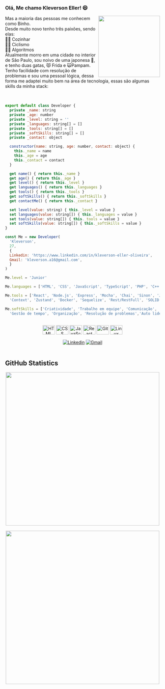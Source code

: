### Olá, Me chamo Kleverson Eller! 😄
<img id="imgEu" align="right" width="200px" src="https://user-images.githubusercontent.com/94177171/165205178-b0eeee48-c89f-477a-bf78-7d7928d5b7e5.png">
<span>Mas a maioria das pessoas me conhecem como Binho.</span><br>
<span>Desde muito novo tenho três paixões, sendo elas:</span><br>
<span>👨‍🍳 Cozinhar</span><br>
<span>🚴‍♂️ Ciclismo</span><br>
<span>👨‍💻 Algoritmos</span><br>
<span>Atualmente morro em uma cidade no interior de São Paulo, sou noivo de uma japonesa 🥷, e tenho duas gatas, 😾 Frida e 🙀Pampam.</span><br>
<span>Tenho facilidade com resolução de problemas e sou uma pessoal lógica, dessa forma me adaptei muito bem na área de tecnologia, essas são algumas skills da minha stack:</span>
<br>
<br>
<br>

```JavaScript
export default class Developer {
  private _name: string
  private _age: number
  private _level: string = ''
  private _languages: string[] = []
  private _tools: string[] = []
  private _softSkills: string[] = []
  private _contact: object

  constructor(name: string, age: number, contact: object) {
    this._name = name
    this._age = age
    this._contact = contact
  }

  get name() { return this._name }
  get age() { return this._age }
  get level() { return this._level }
  get languages() { return this._languages }
  get tools() { return this._tools }
  get softSkills() { return this._softSkills }
  get contactMe() { return this._contact }

  set level(value: string) { this._level = value }
  set languages(value: string[]) { this._languages = value }
  set tools(value: string[]) { this._tools = value }
  set softSkills(value: string[]) { this._softSkills = value }
}

const Me = new Developer(
  'Kleverson', 
  27,
  {
  Linkedin: 'https://www.linkedin.com/in/kleverson-eller-oliveira',
  Gmail: 'kleverson.a16@gmail.com',
  }
)

Me.level = 'Junior'

Me.languages = ['HTML', 'CSS', 'JavaScript', 'TypeScript', 'PHP', 'C++','Python']

Me.tools = ['React', 'Node.js', 'Express', 'Mocha', 'Chai', 'Sinon', 'Jest', 'RTL', 'Redux',
  'Context', 'Zustand', 'Docker', 'Sequelize', 'Rest/RestFull', 'SOLID', 'POO']

Me.softSkills = ['Criatividade', 'Trabalho em equipe', 'Comunicação', 'Resiliência',
  'Gestão de tempo', 'Organização', 'Resolução de problemas','Auto liderança']
```

<div align="center" style="display: inline_block"><br>
  <img align="center" alt="HTML" height="30" width="40" src="https://cdn.jsdelivr.net/gh/devicons/devicon/icons/html5/html5-original.svg">
  <img align="center" alt="CSS" height="30" width="40" src="https://cdn.jsdelivr.net/gh/devicons/devicon/icons/css3/css3-original.svg">
  <img align="center" alt="JavaScript" height="30" width="40" src="https://cdn.jsdelivr.net/gh/devicons/devicon/icons/javascript/javascript-original.svg">
  <img align="center" alt="React" height="30" width="40" src="https://cdn.jsdelivr.net/gh/devicons/devicon/icons/react/react-original.svg">
  <img align="center" alt="Git" height="30" width="40" src="https://cdn.jsdelivr.net/gh/devicons/devicon/icons/git/git-original.svg">
  <img align="center" alt="Linux" height="30" width="40" src="https://cdn.jsdelivr.net/gh/devicons/devicon/icons/linux/linux-original.svg">
</div>
<br>
<div align="center">
  <a href="https://www.linkedin.com/in/kleverson-eller-oliveira/" target="_blank" rel="external"><img src="https://img.shields.io/badge/LinkedIn-0077B5?style=for-the-badge&logo=linkedin&logoColor=white" alt="Linkedin"></a>
  <a href="mailto:kleverson.a16@gmail.com" target="_blank"><img src="https://img.shields.io/badge/Gmail-D14836?style=for-the-badge&logo=gmail&logoColor=white" alt="Gmail"></a> 
</div>
<br>

## GitHub Statistics

<div align="center">
<a href="https://github.com/anuraghazra/github-readme-stats">
  <img align="center" width="500px" src="https://github-readme-stats.vercel.app/api?username=KleversonEller&count_private=true&show_icons=true&theme=material-palenight" />
</a>
<br>
<br>
<a href="https://github.com/anuraghazra/github-readme-stats">
  <img align="center" width="500px" src="https://github-readme-stats.vercel.app/api/top-langs/?username=KleversonEller&layout=compact&theme=material-palenight" />
</a>
</div>
